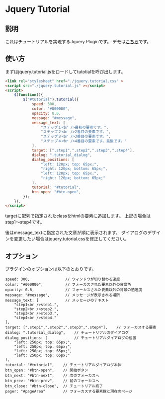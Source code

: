 # Jquery Tutorial
## 説明

これはチュートリアルを実現するJquery Pluginです。  デモは[こちら](http://js.marooon.com/jquery/jquery-tutorial/example.html "JQuery Tutorial")です。

## 使い方 ##

まずはjquery.tutorial.jsをロードしてtutotialを呼び出します。
```html
<link rel="stylesheet" href="./jquery.tutorial.css" >
<script src="./jquery.tutorial.js" ></script>
<script>
	$(function(){
		$("#tutorial").tutorial({
            speed: 300,
            color: "#000000",
            opacity: 0.6,
            message: "#message",
            message_text: [
                "ステップ１<br />最初の要素です。",
                "ステップ２<br />2番目の要素です。",
                "ステップ３<br />3番目の要素です。",
                "ステップ４<br />4番目の要素です。最後です。"
            ],
            target: [".step1",".step2",".step3",".step4"],
            dialog: ".tutorial_dialog",
            dialog_positions: [
                "left: 120px; top: 65px;",
                "right: 120px; bottom: 65px;",
                "left: 120px; top: 65px;",
                "right: 120px; bottom: 65px;"
            ],
            tutorial: "#tutorial",
            btn_open: "#btn-open",
		});
	});
</script>
```

targetに配列で指定されたclassをhtmlの要素に追加します。
上記の場合はstep1〜step4です。

後はmessage_textに指定された文章が順に表示されます。
ダイアログのデザインを変更したい場合はjquery.tutorial.cssを修正してください。

## オプション
プラグインのオプションは以下のとおりです。
```
speed: 300,                // ウィンドウが切り替わる速度
color: "#000000",          // フォーカスされた要素以外の背景色
opacity: 0.6,              // フォーカスされた要素以外の背景の透過度
message: "#message",       // メッセージが表示される場所
message_text: [            // メッセージのテキスト
    "step1<br />step1.",
    "step2<br />step2.",
    "step3<br />step3.",
    "step4<br />step4."
],
target: [".step1",".step2",".step3",".step4"],    // フォーカスする要素
dialog: ".tutorial_dialog",    // チュートリアルのダイアログ
dialog_positions: [            // チュートリアルダイアログの位置
    "left: 250px; top: 65px;",
    "left: 250px; top: 65px;",
    "left: 250px; top: 65px;",
    "left: 250px; top: 65px;"
],
tutorial: "#tutorial",    // チュートリアルダイアログ本体
btn_open: "#btn-open",    // 開始ボタン
btn_next: "#btn-next",    // 次のフォーカスへ
btn_prev: "#btn-prev",    // 前のフォーカスへ
btn_close: "#btn-close",  // チュートリアル終了
pager: "#pageArea"        // フォーカスする要素数と現在のページ
```

